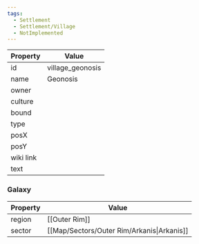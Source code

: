 ```yaml
---
tags:
  - Settlement
  - Settlement/Village
  - NotImplemented
---
```


| Property  | Value            |
| --------- | ---------------- |
| id        | village_geonosis |
| name      | Geonosis         |
| owner     |                  |
| culture   |                  |
| bound     |                  |
| type      |                  |
| posX      |                  |
| posY      |                  |
| wiki link |                  |
| text      |                  |

### Galaxy
| Property | Value                                      |
| -------- | ------------------------------------------ |
| region   | [[Outer Rim]]                              |
| sector   | [[Map/Sectors/Outer Rim/Arkanis\|Arkanis]] |
